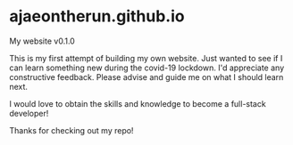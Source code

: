 # ajaeontherun.github.io
My website v0.1.0

This is my first attempt of building my own website. Just wanted to see if I can learn something new during the covid-19 lockdown.
I'd appreciate any constructive feedback. Please advise and guide me on what I should learn next.

I would love to obtain the skills and knowledge to become a full-stack developer!

Thanks for checking out my repo!
